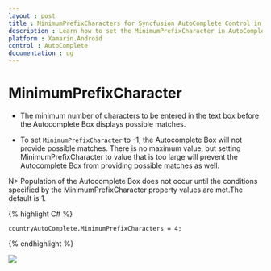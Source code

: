 ```yaml
---
layout : post
title : MinimumPrefixCharacters for Syncfusion AutoComplete Control in Xamarin.Android
description : Learn how to set the MinimumPrefixCharacter in AutoComplete 
platform : Xamarin.Android
control : AutoComplete
documentation : ug
---
```


# MinimumPrefixCharacter

* The minimum number of characters to be entered in the text box before the Autocomplete Box displays possible matches. 

* To set `MinimumPrefixCharacter` to -1, the Autocomplete Box will not provide possible matches. There is no maximum value, but setting MinimumPrefixCharacter to value that is too large will prevent the Autocomplete Box from providing possible matches as well.

N> Population of the Autocomplete Box does not occur until the conditions specified by the MinimumPrefixCharacter property values are met.The default is 1.

{% highlight C# %}
	
	countryAutoComplete.MinimumPrefixCharacters = 4;
	 
{% endhighlight %}
	
![](images/minprefixcharacter.png)
